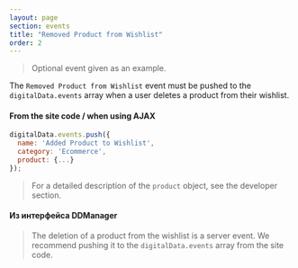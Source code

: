 ```yaml
---
layout: page
section: events
title: "Removed Product from Wishlist"
order: 2
---
```

> Optional event given as an example.

The `Removed Product from Wishlist` event must be pushed to the `digitalData.events` array when a user deletes a product from their wishlist.

#### From the site code / when using AJAX
```javascript
digitalData.events.push({
  name: 'Added Product to Wishlist',
  category: 'Ecommerce',
  product: {...}
});
```
> For a detailed description of the `product` object, see the developer section.

#### Из интерфейса DDManager
> The deletion of a product from the wishlist is a server event. We recommend pushing it to the `digitalData.events` array from the site code.